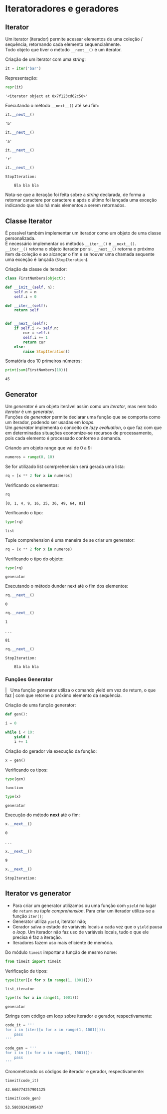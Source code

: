 # Iteratoradores e geradores

## Iterator

Um iterator (iterador) permite acessar elementos de uma coleção / sequência,
retornando cada elemento sequencialmente.  
Todo objeto que tiver o método `__next__()` é um iterator.  

Criação de um iterator com uma *string*:

``` python
it = iter('bar')
```

Representação:

``` python
repr(it)
```

``` console
'<iterator object at 0x7f123cd62c50>'
```

Executando o método `__next__()` até seu fim:

``` python
it.__next__()
```

``` console
'b'
```

``` python
it.__next__()
```

``` console
'a'
```

``` python
it.__next__()
```

``` console
'r'
```

``` python
it.__next__()
```

``` console
StopIteration:

    Bla bla bla
```

Nota-se que a iteração foi feita sobre a *string* declarada, de forma a
retornar caractere por caractere e após o último foi lançada uma exceção
indicando que não há mais elementos a serem retornados.

## Classe Iterator

É possível também implementar um iterador como um objeto de uma classe
personalizada.  
É necessário implementar os métodos `__iter__()` e `__next__()`.  
`__iter__()` retorna o objeto iterador por si.
`__next__()` retorna o próximo item da coleção e ao alcançar o fim e se houver
uma chamada sequente uma exceção é lançada (`StopIteration`).  
  
Criação da classe de iterador:

``` python
class FirstNumbers(object):

def __init__(self, n):
    self.n = n
    self.i = 0

def __iter__(self):
    return self


def __next__(self):
    if self.i <= self.n:
        cur = self.i
        self.i += 1
        return cur
    else:
        raise StopIteration()
```

Somatória dos 10 primeiros números:

``` python
print(sum(FirstNumbers(10)))
```

``` console
45
```

## Generator

Um *generator* é um objeto iterável assim como um *iterator*, mas nem todo
*iterator* é um *generator*.  
Funções de *generator* permite declarar uma função que se comporta como um
iterador, podendo ser usadas em *loops*.  
Um *generator* implementa o conceito de *lazy evaluation*, o que faz com que
em determinadas situações economize-se recursos de processamento, pois cada
elemento é processado conforme a demanda.  
   
Criando um objeto range que vai de 0 a 9:

``` python
numeros = range(0, 10)
```

Se for utilizado list comrprehension será gerada uma lista:

``` python
rq = [x ** 2 for x in numeros]
```

Verificando os elementos:

``` python
rq
```

``` console
[0, 1, 4, 9, 16, 25, 36, 49, 64, 81]
```

Verificando o tipo:

``` python
type(rq)
```

``` console
list
```

Tuple comprehension é uma maneira de se criar um generator:

``` python
rq = (x ** 2 for x in numeros)
```

Verificando o tipo do objeto:

``` python
type(rq)
```

``` console
generator
```

Executando o método dunder next até o fim dos elementos:

``` python
rq.__next__()
```

``` console
0
```

``` python
rq.__next__()
```

``` console
1
```

. . .

``` console
81
```

``` python
rq.__next__()
```

``` console
StopIteration:

    Bla bla bla
```

### Funções Generator

|   Uma função generator utiliza o comando yield em vez de return, o que
  faz
| com que retorne o próximo elemento da sequência.

Criação de uma função generator:

``` python
def gen():

i = 0

while i < 10:
    yield i
    i += 1
```

Criação do gerador via execução da função:

``` python
x = gen()
```

Verificando os tipos:

``` python
type(gen)
```

``` console
function
```

``` python
type(x)
```

``` console
generator
```

Execução do método __next__ até o fim:

``` python
x.__next__()
```

``` console
0
```

. . .

``` python
x.__next__()
```

``` console
9
```

``` python
x.__next__()
```

``` console
StopIteration:
```

## Iterator vs generator

- Para criar um generator utilizamos ou uma função com `yield` no lugar de
  `return` ou *tuple comprehension*.
  Para criar um iterador utiliza-se a função `iter()`;
- Generator utiliza `yield`, iterator não;
- Gerador salva o estado de variáveis locais a cada vez que o `yield` pausa o
  *loop*.
  Um iterador não faz uso de variáveis locais, tudo o que ele precisa é faz a
  iteração.
- Iteradores fazem uso mais eficiente de memória.

Do módulo `timeit` importar a função de mesmo nome:

``` python
from timeit import timeit
```

Verificação de tipos:

``` python
type(iter([x for x in range(1, 1001)]))
```

``` console
list_iterator
```

``` python
type((x for x in range(1, 1001)))
```

``` console
generator
```

Strings com código em loop sobre iterador e gerador, respectivamente:

``` python
code_it = '''                                
for i in (iter([x for x in range(1, 1001)])):
    pass
'''
```

``` python
code_gen = '''                                
for i in ((x for x in range(1, 1001))):
    pass
'''
```

Cronometrando os códigos de iterador e gerador, respectivamente:

``` python
timeit(code_it)
```

``` console
42.666774257901125
```

``` python
timeit(code_gen)
```

``` console
53.58039242995437
```
